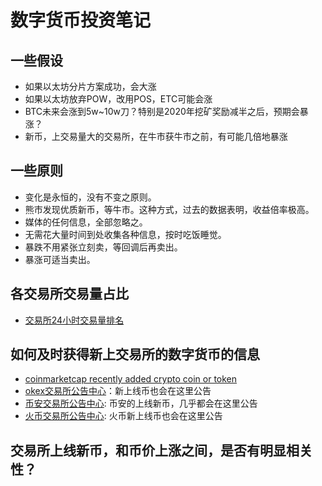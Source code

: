 # 数字货币投资笔记

## 一些假设

- 如果以太坊分片方案成功，会大涨
- 如果以太坊放弃POW，改用POS，ETC可能会涨
- BTC未来会涨到5w~10w刀？特别是2020年挖矿奖励减半之后，预期会暴涨？
- 新币，上交易量大的交易所，在牛市获牛市之前，有可能几倍地暴涨

## 一些原则

- 变化是永恒的，没有不变之原则。
- 熊市发现优质新币，等牛市。这种方式，过去的数据表明，收益倍率极高。
- 媒体的任何信息，全部忽略之。
- 无需花大量时间到处收集各种信息，按时吃饭睡觉。
- 暴跌不用紧张立刻卖，等回调后再卖出。
- 暴涨可适当卖出。

## 各交易所交易量占比

- [交易所24小时交易量排名](https://coinmarketcap.com/exchanges/volume/24-hour/all/)

## 如何及时获得新上交易所的数字货币的信息

- [coinmarketcap recently added crypto coin or token](https://coinmarketcap.com/new/)
- [okex交易所公告中心](https://support.okex.com/hc/zh-cn/categories/115000275131-%E5%85%AC%E5%91%8A%E4%B8%AD%E5%BF%83)：新上线币也会在这里公告
- [币安交易所公告中心](https://support.binance.com/hc/zh-cn/categories/115000056351): 币安的上线新币，几乎都会在这里公告
- [火币交易所公告中心](https://www.huobi.pro/zh-cn/notice/): 火币新上线币也会在这里公告

## 交易所上线新币，和币价上涨之间，是否有明显相关性？




